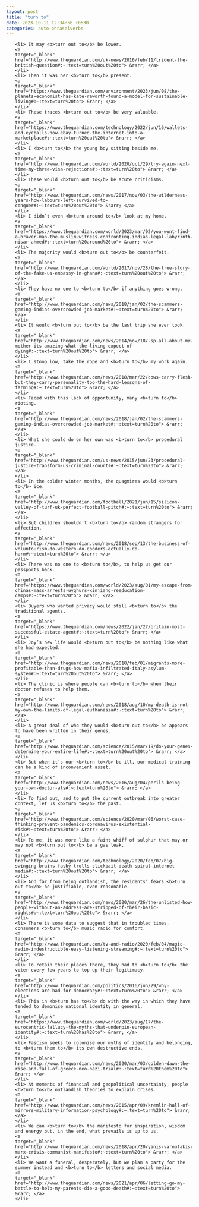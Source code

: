 ```yaml
---
layout: post
title: "turn to"
date: 2023-10-11 12:34:56 +0530
categories: auto-phrasalverbs
---
```

<ol>

    <li> It may <b>turn out to</b> be lower.
    <a 
    target="_blank" 
    href="http://www.theguardian.com/uk-news/2016/feb/11/trident-the-british-question#:~:text=turn%20out%20to"> &rarr; </a>
    </li>
    <li> Then it was her <b>turn to</b> present.
    <a 
    target="_blank" 
    href="https://www.theguardian.com/environment/2023/jun/08/the-planets-economist-has-kate-raworth-found-a-model-for-sustainable-living#:~:text=turn%20to"> &rarr; </a>
    </li>
    <li> These traces <b>turn out to</b> be very valuable.
    <a 
    target="_blank" 
    href="https://www.theguardian.com/technology/2022/jun/16/wallets-and-eyeballs-how-ebay-turned-the-internet-into-a-marketplace#:~:text=turn%20out%20to"> &rarr; </a>
    </li>
    <li> I <b>turn to</b> the young boy sitting beside me.
    <a 
    target="_blank" 
    href="http://www.theguardian.com/world/2020/oct/29/try-again-next-time-my-three-visa-rejections#:~:text=turn%20to"> &rarr; </a>
    </li>
    <li> These would <b>turn out to</b> be acute criticisms.
    <a 
    target="_blank" 
    href="http://www.theguardian.com/news/2017/nov/03/the-wilderness-years-how-labours-left-survived-to-conquer#:~:text=turn%20out%20to"> &rarr; </a>
    </li>
    <li> I didn’t even <b>turn around to</b> look at my home.
    <a 
    target="_blank" 
    href="https://www.theguardian.com/world/2023/mar/02/you-wont-find-a-braver-man-the-muslim-witness-confronting-indias-legal-labyrinth-nisar-ahmed#:~:text=turn%20around%20to"> &rarr; </a>
    </li>
    <li> The majority would <b>turn out to</b> be counterfeit.
    <a 
    target="_blank" 
    href="http://www.theguardian.com/world/2017/nov/28/the-true-story-of-the-fake-us-embassy-in-ghana#:~:text=turn%20out%20to"> &rarr; </a>
    </li>
    <li> They have no one to <b>turn to</b> if anything goes wrong.
    <a 
    target="_blank" 
    href="http://www.theguardian.com/news/2018/jan/02/the-scammers-gaming-indias-overcrowded-job-market#:~:text=turn%20to"> &rarr; </a>
    </li>
    <li> It would <b>turn out to</b> be the last trip she ever took.
    <a 
    target="_blank" 
    href="http://www.theguardian.com/news/2014/nov/18/-sp-all-about-my-mother-its-amazing-what-the-living-expect-of-dying#:~:text=turn%20out%20to"> &rarr; </a>
    </li>
    <li> I stoop low, take the rope and <b>turn to</b> my work again.
    <a 
    target="_blank" 
    href="http://www.theguardian.com/news/2018/mar/22/cows-carry-flesh-but-they-carry-personality-too-the-hard-lessons-of-farming#:~:text=turn%20to"> &rarr; </a>
    </li>
    <li> Faced with this lack of opportunity, many <b>turn to</b> rioting.
    <a 
    target="_blank" 
    href="http://www.theguardian.com/news/2018/jan/02/the-scammers-gaming-indias-overcrowded-job-market#:~:text=turn%20to"> &rarr; </a>
    </li>
    <li> What she could do on her own was <b>turn to</b> procedural justice.
    <a 
    target="_blank" 
    href="http://www.theguardian.com/us-news/2015/jun/23/procedural-justice-transform-us-criminal-courts#:~:text=turn%20to"> &rarr; </a>
    </li>
    <li> In the colder winter months, the quagmires would <b>turn to</b> ice.
    <a 
    target="_blank" 
    href="http://www.theguardian.com/football/2021/jun/15/silicon-valley-of-turf-uk-perfect-football-pitch#:~:text=turn%20to"> &rarr; </a>
    </li>
    <li> But children shouldn’t <b>turn to</b> random strangers for affection.
    <a 
    target="_blank" 
    href="http://www.theguardian.com/news/2018/sep/13/the-business-of-voluntourism-do-western-do-gooders-actually-do-harm#:~:text=turn%20to"> &rarr; </a>
    </li>
    <li> There was no one to <b>turn to</b>, to help us get our passports back.
    <a 
    target="_blank" 
    href="https://www.theguardian.com/world/2023/aug/01/my-escape-from-chinas-mass-arrests-uyghurs-xinjiang-reeducation-camps#:~:text=turn%20to"> &rarr; </a>
    </li>
    <li> Buyers who wanted privacy would still <b>turn to</b> the traditional agents.
    <a 
    target="_blank" 
    href="https://www.theguardian.com/news/2022/jan/27/britain-most-successful-estate-agent#:~:text=turn%20to"> &rarr; </a>
    </li>
    <li> Joy’s new life would <b>turn out to</b> be nothing like what she had expected.
    <a 
    target="_blank" 
    href="http://www.theguardian.com/news/2018/feb/01/migrants-more-profitable-than-drugs-how-mafia-infiltrated-italy-asylum-system#:~:text=turn%20out%20to"> &rarr; </a>
    </li>
    <li> The clinic is where people can <b>turn to</b> when their doctor refuses to help them.
    <a 
    target="_blank" 
    href="http://www.theguardian.com/news/2018/aug/10/my-death-is-not-my-own-the-limits-of-legal-euthanasia#:~:text=turn%20to"> &rarr; </a>
    </li>
    <li> A great deal of who they would <b>turn out to</b> be appears to have been written in their genes.
    <a 
    target="_blank" 
    href="http://www.theguardian.com/science/2015/mar/19/do-your-genes-determine-your-entire-life#:~:text=turn%20out%20to"> &rarr; </a>
    </li>
    <li> But when it’s our <b>turn to</b> be ill, our medical training can be a kind of inconvenient asset.
    <a 
    target="_blank" 
    href="http://www.theguardian.com/news/2016/aug/04/perils-being-your-own-doctor-als#:~:text=turn%20to"> &rarr; </a>
    </li>
    <li> To find out, and to put the current outbreak into greater context, let us <b>turn to</b> the past.
    <a 
    target="_blank" 
    href="http://www.theguardian.com/science/2020/mar/06/worst-case-thinking-prevent-pandemics-coronavirus-existential-risk#:~:text=turn%20to"> &rarr; </a>
    </li>
    <li> To me, it was more like a faint whiff of sulphur that may or may not <b>turn out to</b> be a gas leak.
    <a 
    target="_blank" 
    href="http://www.theguardian.com/technology/2020/feb/07/big-swinging-brains-fashy-trolls-clickbait-death-spiral-internet-media#:~:text=turn%20out%20to"> &rarr; </a>
    </li>
    <li> And far from being outlandish, the residents’ fears <b>turn out to</b> be justifiable, even reasonable.
    <a 
    target="_blank" 
    href="http://www.theguardian.com/news/2020/mar/26/the-unlisted-how-people-without-an-address-are-stripped-of-their-basic-rights#:~:text=turn%20out%20to"> &rarr; </a>
    </li>
    <li> There is some data to suggest that in troubled times, consumers <b>turn to</b> music radio for comfort.
    <a 
    target="_blank" 
    href="http://www.theguardian.com/tv-and-radio/2020/feb/04/magic-radio-indestructible-easy-listening-streaming#:~:text=turn%20to"> &rarr; </a>
    </li>
    <li> To retain their places there, they had to <b>turn to</b> the voter every few years to top up their legitimacy.
    <a 
    target="_blank" 
    href="http://www.theguardian.com/politics/2016/jun/29/why-elections-are-bad-for-democracy#:~:text=turn%20to"> &rarr; </a>
    </li>
    <li> This in <b>turn has to</b> do with the way in which they have tended to demonise national identity in general.
    <a 
    target="_blank" 
    href="https://www.theguardian.com/world/2023/aug/17/the-eurocentric-fallacy-the-myths-that-underpin-european-identity#:~:text=turn%20has%20to"> &rarr; </a>
    </li>
    <li> Fascism seeks to colonise our myths of identity and belonging, to <b>turn them to</b> its own destructive ends.
    <a 
    target="_blank" 
    href="http://www.theguardian.com/news/2020/mar/03/golden-dawn-the-rise-and-fall-of-greece-neo-nazi-trial#:~:text=turn%20them%20to"> &rarr; </a>
    </li>
    <li> At moments of financial and geopolitical uncertainty, people <b>turn to</b> outlandish theories to explain crises.
    <a 
    target="_blank" 
    href="http://www.theguardian.com/news/2015/apr/09/kremlin-hall-of-mirrors-military-information-psychology#:~:text=turn%20to"> &rarr; </a>
    </li>
    <li> We can <b>turn to</b> the manifesto for inspiration, wisdom and energy but, in the end, what prevails is up to us.
    <a 
    target="_blank" 
    href="http://www.theguardian.com/news/2018/apr/20/yanis-varoufakis-marx-crisis-communist-manifesto#:~:text=turn%20to"> &rarr; </a>
    </li>
    <li> We want a funeral, desperately, but we plan a party for the summer instead and <b>turn to</b> letters and social media.
    <a 
    target="_blank" 
    href="http://www.theguardian.com/news/2021/apr/06/letting-go-my-battle-to-help-my-parents-die-a-good-death#:~:text=turn%20to"> &rarr; </a>
    </li>